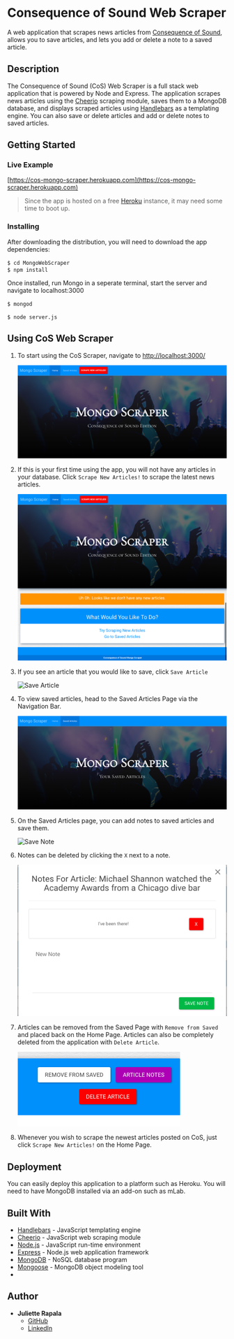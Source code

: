 # Consequence of Sound Web Scraper

A web application that scrapes news articles from [Consequence of Sound](https://consequenceofsound.net/), allows you to save articles, and lets you add or delete a note to a saved article.

## Description

The Consequence of Sound (CoS) Web Scraper is a full stack web application that is powered by Node and Express. The application scrapes news articles using the [Cheerio](https://github.com/cheeriojs/cheerio) scraping module, saves them to a MongoDB database, and displays scraped articles using [Handlebars](https://handlebarsjs.com/) as a templating engine. You can also save or delete articles and add or delete notes to saved articles.

## Getting Started

### Live Example

[https://cos-mongo-scraper.herokuapp.com](https://cos-mongo-scraper.herokuapp.com)

> Since the app is hosted on a free [Heroku](https://www.heroku.com/) instance, it may need some time to boot up.

### Installing

After downloading the distribution, you will need to download the app dependencies:

```
$ cd MongoWebScraper
$ npm install
```

Once installed, run Mongo in a seperate terminal, start the server and navigate to localhost:3000

```
$ mongod
```
```
$ node server.js
```

## Using CoS Web Scraper

1. To start using the CoS Scraper, navigate to [http://localhost:3000/](http://localhost:3000/)

	![Home Page](./img/cosScraper01.png)
	
2. If this is your first time using the app, you will not have any articles in your database. Click ```Scrape New Articles!``` to scrape the latest news articles.

	![Scrape New Articles](./img/cosScraper02.png)
	
3. If you see an article that you would like to save, click ```Save Article```

	![Save Article](./img/cosScraper03.gif)
	
4. To view saved articles, head to the Saved Articles Page via the Navigation Bar.
 
	![Saved Articles](./img/cosScraper04.png)

5. On the Saved Articles page, you can add notes to saved articles and save them.

	![Save Note](./img/cosScraper05.gif)
	
6. Notes can be deleted by clicking the ```X``` next to a note. 

	![Delete Note](./img/cosScraper06.png)
	
7. Articles can be removed from the Saved Page with ```Remove from Saved``` and placed back on the Home Page. Articles can also be completely deleted from the application with ```Delete Article```.

	![Saved Article Options](./img/cosScraper07.png)
	
8. Whenever you wish to scrape the newest articles posted on CoS, just click ```Scrape New Articles!``` on the Home Page.

## Deployment
You can easily deploy this application to a platform such as Heroku. You will need to have MongoDB installed via an add-on such as mLab.

## Built With

* [Handlebars](https://handlebarsjs.com/) - JavaScript templating engine
* [Cheerio](https://github.com/cheeriojs/cheerio) - JavaScript web scraping module
* [Node.js](https://nodejs.org/) - JavaScript run-time environment
* [Express](https://expressjs.com/) - Node.js web application framework
* [MongoDB](https://www.mongodb.com/) - NoSQL database program
* [Mongoose](http://mongoosejs.com/) - MongoDB object modeling tool 
* 

## Author

* **Juliette Rapala**
	* [GitHub](https://github.com/jrapala)
	* [LinkedIn](https://www.linkedin.com/in/julietterapala/)


